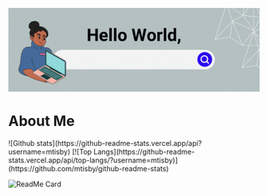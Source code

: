 [<img src="./helloworld.gif" alt="👋 Hello World! I'm Mar"/>](https://mtisby.github.io/)

<h1>About Me</h1>
![Github stats](https://github-readme-stats.vercel.app/api?username=mtisby)
[![Top Langs](https://github-readme-stats.vercel.app/api/top-langs/?username=mtisby)](https://github.com/mtisby/github-readme-stats)

![ReadMe Card](https://github-readme-stats.vercel.app/api/pin/?username=mtisby&repo=mtisby)




<!--
**mtisby/mtisby** is a ✨ _special_ ✨ repository because its `README.md` (this file) appears on your GitHub profile.

Here are some ideas to get you started:

- 🔭 I’m currently working on ...
- 🌱 I’m currently learning ...
- 👯 I’m looking to collaborate on ...
- 🤔 I’m looking for help with ...
- 💬 Ask me about ...
- 📫 How to reach me: ...
- 😄 Pronouns: ...
- ⚡ Fun fact: ...
-->
